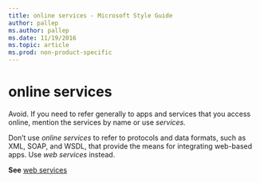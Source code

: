 ```yaml
---
title: online services - Microsoft Style Guide
author: pallep
ms.author: pallep
ms.date: 11/19/2016
ms.topic: article
ms.prod: non-product-specific
---
```


# online services

Avoid. If you need to refer generally to apps and services that you access online, mention the services by name or use *services.* 

Don’t use *online services*
to refer to protocols and data formats, such as XML, SOAP, and WSDL,
that provide the means for integrating web-based apps. Use *web services* instead.

**See** [web services](/style-guide/a-z-word-list-term-collections/w/web-services)
